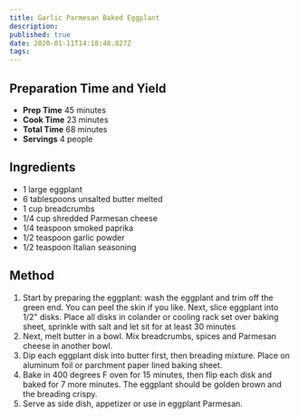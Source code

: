 ```yaml
---
title: Garlic Parmesan Baked Eggplant
description:
published: true
date: 2020-01-11T14:18:48.827Z
tags:
---
```


## Preparation Time and Yield

- **Prep Time** 45 minutes
- **Cook Time** 23 minutes
- **Total Time** 68 minutes
- **Servings** 4 people

## Ingredients

- 1 large eggplant
- 6 tablespoons unsalted butter melted
- 1 cup breadcrumbs
- 1/4 cup shredded Parmesan cheese
- 1/4 teaspoon smoked paprika
- 1/2 teaspoon garlic powder
- 1/2 teaspoon Italian seasoning

## Method

1. Start by preparing the eggplant: wash the eggplant and trim off the green end. You can peel the skin if you like. Next, slice eggplant into 1/2" disks. Place all disks in colander or cooling rack set over baking sheet, sprinkle with salt and let sit for at least 30 minutes
2. Next, melt butter in a bowl. Mix breadcrumbs, spices and Parmesan cheese in another bowl.
3. Dip each eggplant disk into butter first, then breading mixture. Place on aluminum foil or parchment paper lined baking sheet.
4. Bake in 400 degrees F oven for 15 minutes, then flip each disk and baked for 7 more minutes. The eggplant should be golden brown and the breading crispy.
5. Serve as side dish, appetizer or use in eggplant Parmesan.
